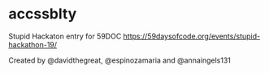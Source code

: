 # accssblty
Stupid Hackaton entry for 59DOC
https://59daysofcode.org/events/stupid-hackathon-19/

Created by @davidthegreat, @espinozamaria and @annaingels131
